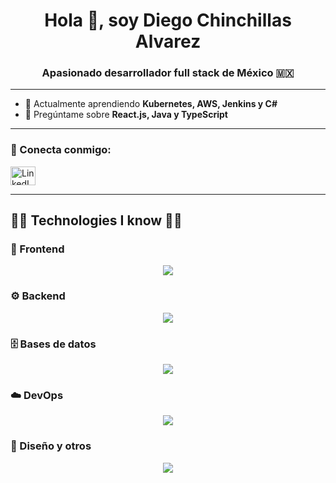 <h1 align="center">Hola 👋, soy Diego Chinchillas Alvarez</h1>
<h3 align="center">Apasionado desarrollador full stack de México 🇲🇽</h3>

---

- 🌱 Actualmente aprendiendo **Kubernetes, AWS, Jenkins y C#**  
- 💬 Pregúntame sobre **React.js, Java y TypeScript**  

---

<h3 align="left">🔗 Conecta conmigo:</h3>
<p align="left">
  <a href="https://www.linkedin.com/in/diego-chinchillas" target="_blank">
    <img src="https://raw.githubusercontent.com/rahuldkjain/github-profile-readme-generator/master/src/images/icons/Social/linked-in-alt.svg" alt="LinkedIn" width="40" height="30"/>
  </a>
</p>

---

## 🧑‍💻 Technologies I know 🧑‍💻  

### 🚀 Frontend
<p align="center">
  <img src="https://skillicons.dev/icons?i=html,css,js,ts,react,nextjs,tailwind,bootstrap" />
</p>

### ⚙️ Backend
<p align="center">
  <img src="https://skillicons.dev/icons?i=java,spring,nodejs,express,dotnet" />
</p>

### 🗄️ Bases de datos
<p align="center">
  <img src="https://skillicons.dev/icons?i=mysql,postgresql,mongodb" />
</p>

### ☁️ DevOps
<p align="center">
  <img src="https://skillicons.dev/icons?i=docker,kubernetes,aws,jenkins,git,github,gitlab" />
</p>

### 🎨 Diseño y otros
<p align="center">
  <img src="https://skillicons.dev/icons?i=figma,vscode" />
</p>
